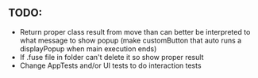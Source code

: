 TODO:
-------------------------------------------------
- Return proper class result from move than can better be interpreted to what message to show popup (make customButton that auto runs a displayPopup when main execution ends)
- If .fuse file in folder can't delete it so show proper result
- Change AppTests and/or UI tests to do interaction tests